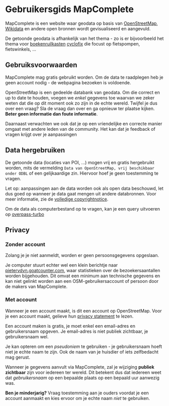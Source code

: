 Gebruikersgids MapComplete
==========================

MapComplete is een website waar geodata op basis van [OpenStreetMap](https://osm.org), [Wikidata](https://wikidata.org) en andere open bronnen wordt gevisualiseerd en aangevuld.

De getoonde geodata is afhankelijk van het thema - zo is er bijvoorbeeld het thema voor [boekenruilkasten](https://mapcomplete.osm.be/bookcases) [cyclofix](http://mapcomplete.osm.be/cyclofix) die focust op fietspompen, fietswinkels, ...

Gebruiksvoorwaarden
-------------------

MapComplete mag gratis gebruikt worden. Om de data te raadplegen heb je geen account nodig - de webpagina bezoeken is voldoende.

OpenStreetMap is een gedeelde databank van geodata. Om die correct en up to date te houden, voegen we _enkel_ gegevens toe waarvan we zeker weten dat die op dit moment ook zo zijn in de echte wereld. Twijfel je dus over een vraag? Sla de vraag dan over en ga opnieuw ter plaatse kijken. **Beter geen informatie dan foute informatie**.

Daarnaast verwachten we ook dat je op een vriendelijke en correcte manier omgaat met andere leden van de community. Het kan dat je feedback of vragen krijgt over je aanpassingen

Data hergebruiken
-----------------

De getoonde data (locaties van POI, ...) mogen vrij en gratis hergebruikt worden, mits de vermelding `Data van OpenStreetMap, vrij beschikbaar onder ODBL` of een gelijkaardige zin. Hiervoor hoef je geen toestemming te vragen.

Let op: aanpassingen aan de data worden ook als open data beschouwd, let dus goed op wanneer je data gaat mengen uit andere databronnen. Voor meer informatie, zie de [volledige copyrightnotice](https://osm.org/copyright).

Om de data als computerbestand op te vragen, kan je een query uitvoeren op [overpass-turbo](https://overpass-turbo.eu)

Privacy
-------

### Zonder account

Zolang je je niet aanmeldt, worden er geen persoonsgegevens opgeslaan.

Je computer stuurt echter wel een klein berichtje naar [pietervdvn.goatcounter.com](pietervdvn.goatcounter.com), waar statistieken over de bezoekersaantallen worden bijgehouden. Dit omvat een minimum aan technische gegevens en kan niet gelinkt worden aan een OSM-gebruikersaccount of persoon door de makers van MapComplete.

### Met account

Wanneer je een account maakt, is dit een account op OpenStreetMap. Voor je een account maakt, gelieve hun [privacy statement](https://wiki.osmfoundation.org/wiki/Privacy_Policy) te lezen.

Een account maken is gratis, je moet enkel een email-adres en gebruikersnaam opgeven. Je email-adres is niet publiek zichtbaar, je gebruikersnaam wel.

Je kan opteren om een _pseudoniem_ te gebruiken - je gebruikersnaam hoeft niet je echte naam te zijn. Ook de naam van je huisdier of iets zelfbedacht mag gerust.

Wanneer je gegevens aanvult via MapComplete, zal je wijziging **publiek zichtbaar** zijn voor iedereen ter wereld. Dit betekent dus dat iedereen weet dat _gebruikersnaam_ op een bepaalde plaats op een bepaald uur aanwezig was.

**Ben je minderjarig?** Vraag toestemming aan je ouders voordat je een account aanmaakt en kies ervoor om je echte naam _niet_ te gebruiken.

